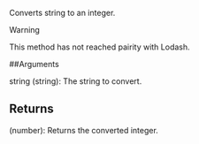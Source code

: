 Converts string to an integer.

> [!Warning]
> This method has not reached pairity with Lodash.

##Arguments

string (string): The string to convert.

<!-- [radix:=10] (number): The radix to interpret value by. -->

## Returns

(number): Returns the converted integer.
